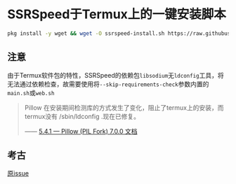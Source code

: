 # SSRSpeed于Termux上的一键安装脚本
```bash
pkg install -y wget && wget -O ssrspeed-install.sh https://raw.githubusercontent.com/w311ang/SSRSpeed-script/master/install.sh && bash ssrspeed-install.sh
```
## 注意
由于Termux软件包的特性，SSRSpeed的依赖包`libsodium`无`ldconfig`工具，将无法通过依赖检查，故需要使用将`--skip-requirements-check`参数内置的`main.sh`或`web.sh`
> Pillow 在安装期间检测库的方式发生了变化，阻止了termux上的安装，而termux没有 /sbin/ldconfig .现在已修复。
>
>—— [5.4.1 — Pillow (PIL Fork) 7.0.0 文档](https://www.osgeo.cn/pillow/releasenotes/5.4.1.html)
## 考古
[原issue](https://github.com/NyanChanMeow/SSRSpeed/issues/108)
